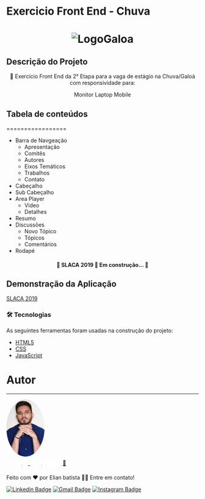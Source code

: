 

# Exercicio Front End - Chuva

<h1 align="center">
  <img alt="LogoGaloa" title="#LogoGaloa" src="./assets/galoá.png" />
</h1>

## Descrição do Projeto
<p align="center">🚀 Exercício Front End da 2° Etapa para a vaga de estágio na Chuva/Galoá com responsividade para:</p>
<p align="center">
	<span>Monitor</span>
	<span>Laptop</span>
	<span>Mobile</span>
</p>

## Tabela de conteúdos
=================
<!--ts-->
   * Barra de Navgeação
      * Apresentação
      * Comitês
      * Autores
      * Eixos Temáticos
      * Trabalhos
      * Contato
   * Cabeçalho
   * Sub Cabeçalho
   * Area Player
      * Video
      * Detalhes
   * Resumo
   * Discussões
      * Novo Tópico
      * Tópicos
      * Comentários
   * Rodapé
<!--te-->

<h4 align="center"> 
	🚧  SLACA 2019 🚀 Em construção...  🚧
</h4>

## Demonstração da Aplicação
<a href="https://slac-chuva.vercel.app/">SLACA 2019<a>

### 🛠 Tecnologias
As seguintes ferramentas foram usadas na construção do projeto:

- [HTML5](https://www.w3schools.com/tags/tag_doctype.asp)
- [CSS](https://developer.mozilla.org/pt-BR/docs/Web/CSS)
- [JavaScript](https://developer.mozilla.org/pt-BR/docs/Web/JavaScript)
	
# Autor
---

<a href="https://basic-portfolio-delta.vercel.app/">
<img style="border-radius: 50%;" src="./assets/profile.jpg" width="100px;"  alt="" />
<br />
<sub><b style="font-size: 18pt; color: #FFF;">Elian Batista</b></sub></a> <a href="https://basic-portfolio-delta.vercel.app/" title="Portifolio">🎩</a>
	
Feito com ❤️ por Elian batista 👋🏽 Entre em contato!

[![Linkedin Badge](https://img.shields.io/badge/-Elian-blue?style=flat-square&logo=Linkedin&logoColor=white&link=https://linkedin.com/in/elian-batista-beep)](https://linkedin.com/in/elian-batista-beep) 
[![Gmail Badge](https://img.shields.io/badge/-elian.19batista@gmail.com-c14438?style=flat-square&logo=Gmail&logoColor=white&link=mailto:tgmarinho@gmail.com)](mailto:elian.19batista@gmail.com)
[![Instagram Badge](https://img.shields.io/badge/-@elianb?style=flate-square&logo=Instagram&logoColor=white&link=https://www.instagram.com/e_lianb/)](https://www.instagram.com/e_lianb/)
